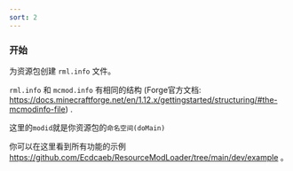 ```yaml
---
sort: 2
---
```


### 开始

为资源包创建 `rml.info` 文件。

`rml.info` 和 `mcmod.info` 有相同的结构 (Forge官方文档: https://docs.minecraftforge.net/en/1.12.x/gettingstarted/structuring/#the-mcmodinfo-file) .

这里的`modid`就是你资源包的`命名空间(doMain)`

你可以在这里看到所有功能的示例 https://github.com/Ecdcaeb/ResourceModLoader/tree/main/dev/example 。